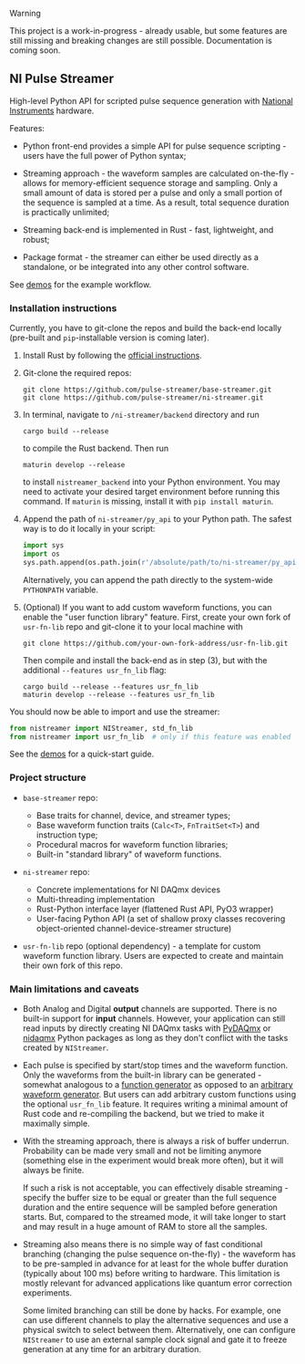 > [!WARNING]
> This project is a work-in-progress - already usable, but some features are still missing and breaking changes are still possible. Documentation is coming soon.

## NI Pulse Streamer

High-level Python API for scripted pulse sequence generation with [National Instruments](http://www.ni.com/) hardware.

Features:
* Python front-end provides a simple API for pulse sequence scripting - users have the full power of Python syntax; 

* Streaming approach - the waveform samples are calculated on-the-fly - allows for memory-efficient sequence storage and sampling. Only a small amount of data is stored per a pulse and only a small portion of the sequence is sampled at a time. As a result, total sequence duration is practically unlimited;

* Streaming back-end is implemented in Rust - fast, lightweight, and robust;

* Package format - the streamer can either be used directly as a standalone, or be integrated into any other control software.

See [demos](https://github.com/pulse-streamer/ni-streamer/tree/main/py_api/demo) for the example workflow.

### Installation instructions
Currently, you have to git-clone the repos and build the back-end locally (pre-built and `pip`-installable version is coming later).

1. Install Rust by following the [official instructions](https://www.rust-lang.org/learn/get-started).

2. Git-clone the required repos:  
    ```
    git clone https://github.com/pulse-streamer/base-streamer.git 
    git clone https://github.com/pulse-streamer/ni-streamer.git
   ```
    
3. In terminal, navigate to `/ni-streamer/backend` directory and run  
    ```
    cargo build --release
   ```  
    to compile the Rust backend. Then run  
    ```
    maturin develop --release
    ```  
    to install `nistreamer_backend` into your Python environment. You may need to activate your desired target environment before running this command. If `maturin` is missing, install it with `pip install maturin`.

4. Append the path of `ni-streamer/py_api` to your Python path. The safest way is to do it locally in your script:
    ```Python
    import sys
    import os
    sys.path.append(os.path.join(r'/absolute/path/to/ni-streamer/py_api'))
    ```  
   Alternatively, you can append the path directly to the system-wide `PYTHONPATH` variable.  

5. (Optional) If you want to add custom waveform functions, you can enable the "user function library" feature. First, create your own fork of `usr-fn-lib` repo and git-clone it to your local machine with  
    ```
    git clone https://github.com/your-own-fork-address/usr-fn-lib.git
    ```
    Then compile and install the back-end as in step (3), but with the additional `--features usr_fn_lib` flag:  
     ```
     cargo build --release --features usr_fn_lib
     maturin develop --release --features usr_fn_lib
     ``` 

You should now be able to import and use the streamer:  
```Python
from nistreamer import NIStreamer, std_fn_lib 
from nistreamer import usr_fn_lib  # only if this feature was enabled
```  
See the [demos](https://github.com/pulse-streamer/ni-streamer/tree/main/py_api/demo) for a quick-start guide.

### Project structure
* `base-streamer` repo:
    * Base traits for channel, device, and streamer types;
    * Base waveform function traits (`Calc<T>`, `FnTraitSet<T>`) and instruction type;
    * Procedural macros for waveform function libraries;
    * Built-in "standard library" of waveform functions.  
    
* `ni-streamer` repo:
    * Concrete implementations for NI DAQmx devices
    * Multi-threading implementation
    * Rust-Python interface layer (flattened Rust API, PyO3 wrapper)
    * User-facing Python API (a set of shallow proxy classes recovering object-oriented channel-device-streamer structure)
    
* `usr-fn-lib` repo (optional dependency) - a template for custom waveform function library. Users are expected to create and maintain their own fork of this repo.

### Main limitations and caveats

* Both Analog and Digital **output** channels are supported. There is no built-in support for **input** channels. However, your application can still read inputs by directly creating NI DAQmx tasks with [PyDAQmx](https://pythonhosted.org/PyDAQmx/) or [nidaqmx](https://nidaqmx-python.readthedocs.io/en/stable/) Python packages as long as they don't conflict with the tasks created by `NIStreamer`.

* Each pulse is specified by start/stop times and the waveform function. Only the waveforms from the built-in library can be generated - somewhat analogous to a [function generator](https://en.wikipedia.org/wiki/Function_generator) as opposed to an [arbitrary waveform generator](https://en.wikipedia.org/wiki/Arbitrary_waveform_generator). But users can add arbitrary custom functions using the optional `usr_fn_lib` feature. It requires writing a minimal amount of Rust code and re-compiling the backend, but we tried to make it maximally simple.

* With the streaming approach, there is always a risk of buffer underrun. Probability can be made very small and not be limiting anymore (something else in the experiment would break more often), but it will always be finite.   
  
  If such a risk is not acceptable, you can effectively disable streaming - specify the buffer size to be equal or greater than the full sequence duration and the entire sequence will be sampled before generation starts. But, compared to the streamed mode, it will take longer to start and may result in a huge amount of RAM to store all the samples.  


* Streaming also means there is no simple way of fast conditional branching (changing the pulse sequence on-the-fly) - the waveform has to be pre-sampled in advance for at least for the whole buffer duration (typically about 100 ms) before writing to hardware. This limitation is mostly relevant for advanced applications like quantum error correction experiments.  
  
  Some limited branching can still be done by hacks. For example, one can use different channels to play the alternative sequences and use a physical switch to select between them. Alternatively, one can configure `NIStreamer` to use an external sample clock signal and gate it to freeze generation at any time for an arbitrary duration. 

